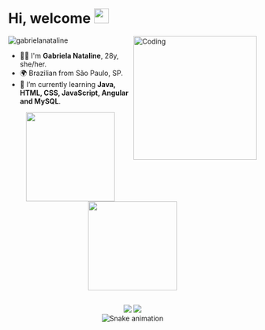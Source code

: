 
<h1 align="left">Hi, welcome <img src="https://raw.githubusercontent.com/kaueMarques/kaueMarques/master/hi.gif" height="30px"></h1>

<img align="right" alt="Coding" width="250" src="/Media/woman.gif"> 
<img src="https://komarev.com/ghpvc/?username=gabrielanataline&label=Profile%20views&color=70A4FC&style=flat" alt="gabrielanataline" />

- 🙋‍♀️ I'm **Gabriela Nataline**, 28y, she/her.
- 🌍 Brazilian from São Paulo, SP. 
- 🌱 I’m currently learning **Java, HTML, CSS, JavaScript, Angular and MySQL**.

<div align="center">
  <a href="https://github.com/gabrielanataline">
  <img height="180em" src="https://github-readme-stats.vercel.app/api?username=gabrielanataline&show_icons=true&theme=dracula&include_all_commits=true&count_private=true"/>
  <img height="180em" src="https://github-readme-stats.vercel.app/api/top-langs/?username=gabrielanataline&layout=compact&langs_count=7&theme=dracula"/>

  


  
##

<a href="https://instagram.com/gabies.___" target="_blank"><img src="https://img.shields.io/badge/-Instagram-%23E4405F?style=for-the-badge&logo=instagram&logoColor=white" target="_blank"></a>
<a href="https://www.linkedin.com/in/gabriela-nataline-souza-oliveira-8227b3117/" target="_blank"><img src="https://img.shields.io/badge/-LinkedIn-%230077B5?style=for-the-badge&logo=linkedin&logoColor=white" target="_blank"></a>   
![Snake animation](https://github.com/gabrielanataline/gabrielanataline/blob/output/github-contribution-grid-snake.svg)  </div>
    
    
   
